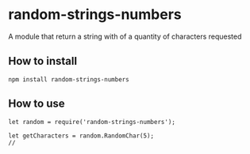 # random-strings-numbers
A module that return a string with of a quantity of characters requested

## How to install
```
npm install random-strings-numbers
```

## How to use
```
let random = require('random-strings-numbers');

let getCharacters = random.RandomChar(5);
//
```

